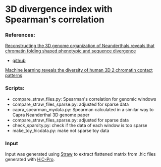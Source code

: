 # 3D divergence index with Spearman's correlation

### References:
[Reconstructing the 3D genome organization of Neanderthals reveals that chromatin folding shaped phenotypic and sequence divergence]
- [github]

[Machine learning reveals the diversity of human 3D
2 chromatin contact patterns]

[Reconstructing the 3D genome organization of Neanderthals reveals that chromatin folding shaped phenotypic and sequence divergence]: https://www.biorxiv.org/content/10.1101/2022.02.07.479462v1.full
[github]: https://github.com/emcarthur/neanderthal-3D-genome/tree/main
[Machine learning reveals the diversity of human 3D
2 chromatin contact patterns]: https://www.biorxiv.org/content/10.1101/2023.12.22.573104v1

### Scripts:
- compare_straw_files.py: Spearman's correlation for genomic windows
- compare_straw_files_sparse.py: adjusted for sparse data
- capra_spearman_mydata.py: Spearman calculated in a similar way to Capra Neanderthal 3D genome paper
- compare_straw_files_sparse.py: adjusted for sparse data
- check_sparsity.py: check if the data of each window is too sparse
- make_toy_hicdata.py: make not sparse toy data

### Input
Input was generated using [Straw] to extract flattened matrix from .hic files generated with [HiC-Pro].

[Straw]: https://github.com/aidenlab/straw
[HiC-Pro]: https://github.com/nservant/HiC-Pro
